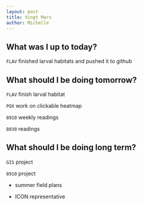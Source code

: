 ```yaml
---
layout: post
title: Vingt Mars
author: Michelle
---
```


## What was I up to today?

`FLAV` finished larval habitats and pushed it to github

## What should I be doing tomorrow?

`FLAV` finish larval habitat

`POX` work on clickable heatmap

`8910` weekly readings

`8030` readings

## What should I be doing long term?

`GIS` project 

`8910` project

* summer field plans

* ICON representative

<i class="fa fa-code" style="color:pink"> </i>




